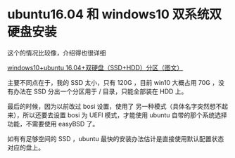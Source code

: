 # ubuntu16.04 和 windows10 双系统双硬盘安装

这个的情况比较像，介绍得也很详细

[windows10+ubuntu 16.04+双硬盘（SSD+HDD）分区（图文）](https://blog.csdn.net/tuzhenlei/article/details/52098046)

主要不同点在于，我的 SSD 太小，只有 120G ，目前 win10 大概占用 70G ，没有办法在 SSD 分出一个分区用于 / 目录，只能全部装在 HDD 上。

最后的时候，因为以前改过 bosi 设置，使用了 另一种模式（具体名字突然想不起来），所以还要去设置 bosi 为 UEFI 模式，才能使用 ubuntu 自带的那个系统选择功能，不需要使用 easyBSD 了。

如有有足够空间的 SSD ，ubuntu 最快的安装办法估计是直接使用默认配置状态对应的盘上。

